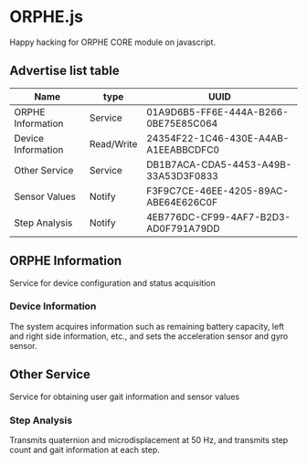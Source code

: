 # ORPHE.js
Happy hacking for ORPHE CORE module on javascript.

## Advertise list table
| Name | type | UUID |
| - | - | - |
| ORPHE Information | Service |  01A9D6B5-FF6E-444A-B266-0BE75E85C064 |
| Device Information | Read/Write | 24354F22-1C46-430E-A4AB-A1EEABBCDFC0 |
| Other Service | Service | DB1B7ACA-CDA5-4453-A49B-33A53D3F0833 | 
| Sensor Values | Notify | F3F9C7CE-46EE-4205-89AC-ABE64E626C0F |
| Step Analysis | Notify |  4EB776DC-CF99-4AF7-B2D3-AD0F791A79DD | 


## ORPHE Information
Service for device configuration and status acquisition

### Device Information
The system acquires information such as remaining battery capacity, left and right side information, etc., and sets the acceleration sensor and gyro sensor.

## Other Service
Service for obtaining user gait information and sensor values

### Step Analysis
Transmits quaternion and microdisplacement at 50 Hz, and transmits step count and gait information at each step.